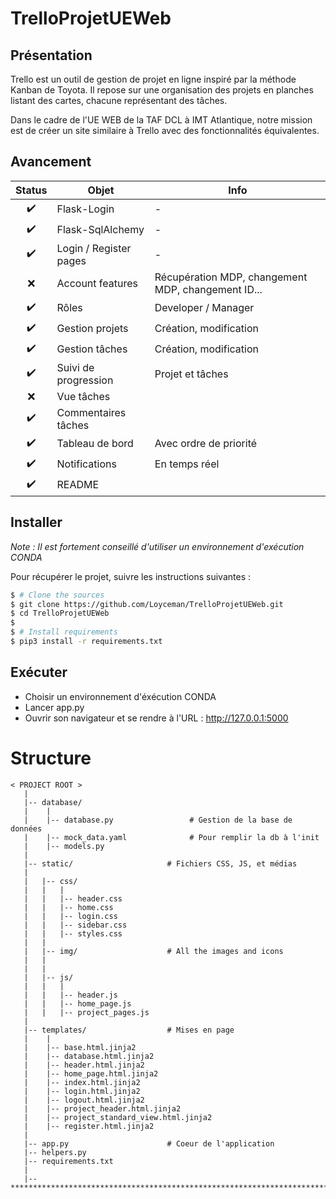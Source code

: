 # TrelloProjetUEWeb

## Présentation

Trello est un outil de gestion de projet en ligne inspiré par la méthode Kanban de Toyota. 
Il repose sur une organisation des projets en planches listant des cartes, chacune représentant des tâches.

Dans le cadre de l'UE WEB de la TAF DCL à IMT Atlantique,
notre mission est de créer un site similaire à Trello avec des fonctionnalités équivalentes. 

## Avancement

|  Status   | Objet                  | Info                                               | 
|:---------:|------------------------|----------------------------------------------------|
|    ✔️     | Flask-Login            | -                                                  |
|    ✔️     | Flask-SqlAlchemy       | -                                                  |
|    ✔️     | Login / Register pages | -                                                  |
|     ❌     | Account features       | Récupération MDP, changement MDP, changement ID... | 
|    ✔️     | Rôles                  | Developer / Manager                                |
|    ✔️     | Gestion projets        | Création, modification                             |
|    ✔️     | Gestion tâches         | Création, modification                             |
|     ✔️     | Suivi de progression   | Projet et tâches                                   |
|     ❌     | Vue tâches             |                                                    |
|     ✔️     | Commentaires tâches    |                                                    |
|     ✔️     | Tableau de bord        | Avec ordre de priorité                             |
|    ✔️     | Notifications          | En temps réel                                      |
|    ✔️     | README                 |                                                    |


## Installer

*Note : Il est fortement conseillé d'utiliser un environnement d'exécution CONDA*

Pour récupérer le projet, suivre les instructions suivantes :

```bash
$ # Clone the sources
$ git clone https://github.com/Loyceman/TrelloProjetUEWeb.git
$ cd TrelloProjetUEWeb
$
$ # Install requirements
$ pip3 install -r requirements.txt
```

## Exécuter

- Choisir un environnement d'éxécution CONDA
- Lancer app.py
- Ouvrir son navigateur et se rendre à l'URL : http://127.0.0.1:5000

# Structure

```
< PROJECT ROOT >
   |
   |-- database/
   |    |
   |    |-- database.py                 # Gestion de la base de données
   |    |-- mock_data.yaml              # Pour remplir la db à l'init
   |    |-- models.py                      
   |
   |-- static/                     # Fichiers CSS, JS, et médias
   |   
   |   |-- css/
   |   |   |
   |   |   |-- header.css
   |   |   |-- home.css
   |   |   |-- login.css
   |   |   |-- sidebar.css
   |   |   |-- styles.css
   |   |
   |   |-- img/                    # All the images and icons
   |   |
   |   |
   |   |-- js/
   |   |   |
   |   |   |-- header.js
   |   |   |-- home_page.js
   |   |   |-- project_pages.js
   |
   |-- templates/                  # Mises en page
   |    |
   |    |-- base.html.jinja2                    
   |    |-- database.html.jinja2 
   |    |-- header.html.jinja2 
   |    |-- home_page.html.jinja2 
   |    |-- index.html.jinja2 
   |    |-- login.html.jinja2 
   |    |-- logout.html.jinja2 
   |    |-- project_header.html.jinja2 
   |    |-- project_standard_view.html.jinja2 
   |    |-- register.html.jinja2 
   |
   |-- app.py                      # Coeur de l'application
   |-- helpers.py
   |-- requirements.txt
   |
   |-- ************************************************************************
```
